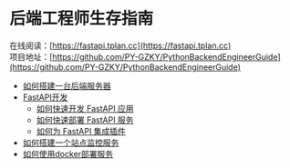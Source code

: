# 后端工程师生存指南

在线阅读：[https://fastapi.tplan.cc](https://fastapi.tplan.cc)   
项目地址：[https://github.com/PY-GZKY/PythonBackendEngineerGuide](https://github.com/PY-GZKY/PythonBackendEngineerGuide)

* [如何搭建一台后端服务器](how-to-configure-server.md)
* [FastAPI开发](how-to-quickly-develop-fastapi-application.md)
    * [如何快速开发 FastAPI 应用](how-to-quickly-develop-fastapi-application.md)
    * [如何快速部署 FastAPI 服务](how-to-deploy-fastapi-services.md)
    * [如何为 FastAPI 集成插件](how-to-integrate-plugins.md)
* [如何搭建一个站点监控服务](how-to-build-site-monitoring-service.md)
* [如何使用docker部署服务](how-to-deploy-using-docker.md)